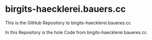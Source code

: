 # birgits-haecklerei.bauers.cc

This is the GitHub Repository to birgits-haecklerei.baueres.cc

In this Repository is the hole Code from birgits-haecklerei.baueres.cc
